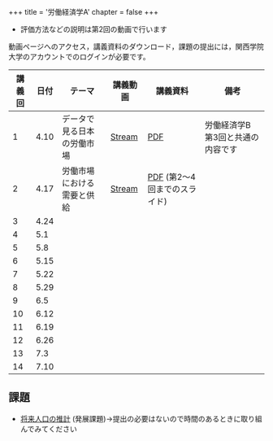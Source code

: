 +++
title = '労働経済学A'
chapter = false
+++

- 評価方法などの説明は第2回の動画で行います

動画ページへのアクセス，講義資料のダウンロード，課題の提出には，関西学院大学のアカウントでのログインが必要です。

|講義回|日付|テーマ|講義動画|講義資料|備考|
|-|-|-|-|-|-|
|1|4.10|データで見る日本の労働市場|[Stream](https://kwanseio365-my.sharepoint.com/:v:/g/personal/ikj20657_nuc_kwansei_ac_jp/EVhmRp_lBhdPmo2BiT6IhxgBC8C0ycxK9LQWLGEajIIXsQ?e=YMgaRN)|[PDF](https://kwanseio365-my.sharepoint.com/:b:/g/personal/ikj20657_nuc_kwansei_ac_jp/EUnvEpiZjixLtbXb_1rRTR8B6rIY5-FzOpMf3HZpLvbsCw?e=m9opYT)|労働経済学B　第3回と共通の内容です
|2|4.17| 労働市場における需要と供給 | [Stream](https://kwanseio365-my.sharepoint.com/:v:/g/personal/ikj20657_nuc_kwansei_ac_jp/ES2j43msB_1Fm26TdhH5gp4BcYKqjOCCLPzAqY5EF4el5A?nav=eyJyZWZlcnJhbEluZm8iOnsicmVmZXJyYWxBcHAiOiJPbmVEcml2ZUZvckJ1c2luZXNzIiwicmVmZXJyYWxBcHBQbGF0Zm9ybSI6IldlYiIsInJlZmVycmFsTW9kZSI6InZpZXciLCJyZWZlcnJhbFZpZXciOiJNeUZpbGVzTGlua0NvcHkifX0&e=S1uV22) | [PDF](https://kwanseio365-my.sharepoint.com/:b:/g/personal/ikj20657_nuc_kwansei_ac_jp/EQ59k8s3s2JBsxJm-hRu0UwBKvlZxlcjaO7TRcPhSwd_Rw?e=KqIiNf) (第2〜4回までのスライド) |
|3|4.24|  |  |  |
|4|5.1|  |  |  |
|5|5.8|  |  |  |
|6|5.15|  |  |  |
|7|5.22|  |  |  |
|8|5.29|  |  |  |
|9|6.5|  |  |  |
|10|6.12|  |  |  |
|11|6.19|  |  |  |
|12|6.26|  |  |  |
|13|7.3|  |  |  |
|14|7.10|  |  |  |

## 課題

- [将来人口の推計](https://kwanseio365-my.sharepoint.com/:u:/g/personal/ikj20657_nuc_kwansei_ac_jp/EfHY_jM2BaJNhyPsYcr3H0kBZXwWdHTkeInQHC2mWTPCoA?e=fGgwqK) 
(発展課題)→提出の必要はないので時間のあるときに取り組んでみてください